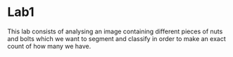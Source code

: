# Lab1
This lab consists of analysing an image containing different pieces of nuts and  bolts which we want to segment and classify in order to make an exact count of  how many we have.
